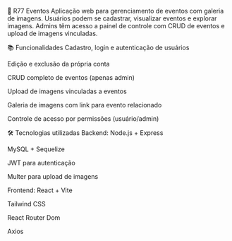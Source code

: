 🎉 R77 Eventos
Aplicação web para gerenciamento de eventos com galeria de imagens. Usuários podem se cadastrar, visualizar eventos e explorar imagens. Admins têm acesso a painel de controle com CRUD de eventos e upload de imagens vinculadas.

📚 Funcionalidades
Cadastro, login e autenticação de usuários

Edição e exclusão da própria conta

CRUD completo de eventos (apenas admin)

Upload de imagens vinculadas a eventos

Galeria de imagens com link para evento relacionado

Controle de acesso por permissões (usuário/admin)

🛠️ Tecnologias utilizadas
Backend:
Node.js + Express

MySQL + Sequelize

JWT para autenticação

Multer para upload de imagens

Frontend:
React + Vite

Tailwind CSS

React Router Dom

Axios

